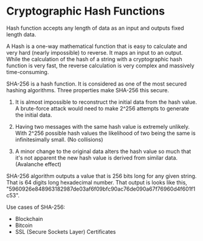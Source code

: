 # Cryptographic Hash Functions

Hash function accepts any length of data as an input and outputs fixed length data.

A Hash is a one-way mathematical function that is easy to calculate and very hard (nearly impossible) to reverse. It maps an input to an output.
While the calculation of the hash of a string with a cryptographic hash function is very fast, the reverse calculation is very complex and massively time-consuming.

SHA-256 is a hash function. It is considered as one of the most secured hashing algorithms. Three properties make SHA-256 this secure.

1. It is almost impossible to reconstruct the initial data from the hash value. A brute-force attack would need to make 2^256 attempts to generate the initial data.

2. Having two messages with the same hash value is extremely unlikely. With 2^256 possible hash values the likelihood of two being the same is infinitesimally small. (No collisions)

3. A minor change to the original data alters the hash value so much that it's not apparent the new hash value is derived from similar data. (Avalanche effect)

SHA-256 algorithm outputs a value that is 256 bits long for any given string. That is 64 digits long hexadecimal number. That output is looks like this, "5960926e848963182987de03af6f09bfc90ac76de090a67f76960d4f601f1c53".

Use cases of SHA-256:

- Blockchain
- Bitcoin
- SSL (Secure Sockets Layer) Certificates
